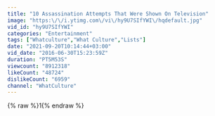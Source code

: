 ```yaml
---
title: "10 Assassination Attempts That Were Shown On Television"
image: "https:\/\/i.ytimg.com\/vi\/hy9U7SIfYWI\/hqdefault.jpg"
vid_id: "hy9U7SIfYWI"
categories: "Entertainment"
tags: ["Whatculture","What Culture","Lists"]
date: "2021-09-20T10:14:44+03:00"
vid_date: "2016-06-30T15:23:59Z"
duration: "PT5M53S"
viewcount: "8912318"
likeCount: "48724"
dislikeCount: "6959"
channel: "WhatCulture"
---
```

{% raw %}1{% endraw %}
